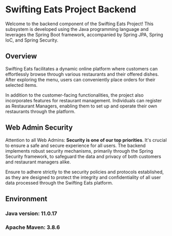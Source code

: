 # **Swifting Eats Project Backend**
Welcome to the backend component of the Swifting Eats Project! This subsystem is developed using the Java programming language and leverages the Spring Boot framework, accompanied by Spring JPA, Spring IoC, and Spring Security.

## **Overview**
Swifting Eats facilitates a dynamic online platform where customers can effortlessly browse through various restaurants and their offered dishes. After exploring the menu, users can conveniently place orders for their selected items.

In addition to the customer-facing functionalities, the project also incorporates features for restaurant management. Individuals can register as Restaurant Managers, enabling them to set up and operate their own restaurants through the platform.

## **Web Admin Security**
Attention to all Web Admins: **Security is one of our top priorities**. It's crucial to ensure a safe and secure experience for all users. The backend implements robust security mechanisms, primarily through the Spring Security framework, to safeguard the data and privacy of both customers and restaurant managers alike.

Ensure to adhere strictly to the security policies and protocols established, as they are designed to protect the integrity and confidentiality of all user data processed through the Swifting Eats platform.

## Environment
### Java version: 11.0.17  
### Apache Maven: 3.8.6
